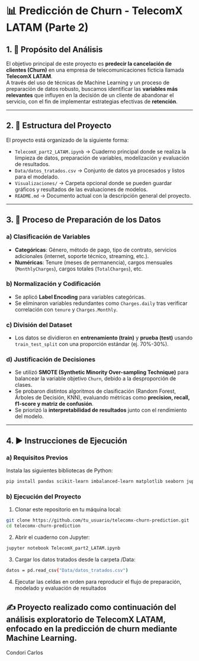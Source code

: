 # 📊 Predicción de Churn - TelecomX LATAM (Parte 2)

## 1. 📌 Propósito del Análisis
El objetivo principal de este proyecto es **predecir la cancelación de clientes (Churn)** en una empresa de telecomunicaciones ficticia llamada **TelecomX LATAM**.  
A través del uso de técnicas de Machine Learning y un proceso de preparación de datos robusto, buscamos identificar las **variables más relevantes** que influyen en la decisión de un cliente de abandonar el servicio, con el fin de implementar estrategias efectivas de **retención**.

---

## 2. 📂 Estructura del Proyecto
El proyecto está organizado de la siguiente forma:

- `TelecomX_part2_LATAM.ipynb` → Cuaderno principal donde se realiza la limpieza de datos, preparación de variables, modelización y evaluación de resultados.  
- `Data/datos_tratados.csv` → Conjunto de datos ya procesados y listos para el modelado.  
- `Visualizaciones/` → Carpeta opcional donde se pueden guardar gráficos y resultados de las evaluaciones de modelos.  
- `README.md` → Documento actual con la descripción general del proyecto.

---

## 3. 🔧 Proceso de Preparación de los Datos

### a) Clasificación de Variables
- **Categóricas**: Género, método de pago, tipo de contrato, servicios adicionales (internet, soporte técnico, streaming, etc.).  
- **Numéricas**: Tenure (meses de permanencia), cargos mensuales (`MonthlyCharges`), cargos totales (`TotalCharges`), etc.  

### b) Normalización y Codificación
- Se aplicó **Label Encoding** para variables categóricas.  
- Se eliminaron variables redundantes como `Charges.daily` tras verificar correlación con `tenure` y `Charges.Monthly`.  

### c) División del Dataset
- Los datos se dividieron en **entrenamiento (train)** y **prueba (test)** usando `train_test_split` con una proporción estándar (ej. 70%-30%).  

### d) Justificación de Decisiones
- Se utilizó **SMOTE (Synthetic Minority Over-sampling Technique)** para balancear la variable objetivo `Churn`, debido a la desproporción de clases.  
- Se probaron distintos algoritmos de clasificación (Random Forest, Árboles de Decisión, KNN), evaluando métricas como **precision, recall, f1-score y matriz de confusión**.  
- Se priorizó la **interpretabilidad de resultados** junto con el rendimiento del modelo.

---

## 4. ▶️ Instrucciones de Ejecución

### a) Requisitos Previos
Instala las siguientes bibliotecas de Python:

```bash
pip install pandas scikit-learn imbalanced-learn matplotlib seaborn jupyter
```
### b) Ejecución del Proyecto
1. Clonar este repositorio en tu máquina local:

```bash
git clone https://github.com/tu_usuario/telecomx-churn-prediction.git
cd telecomx-churn-prediction
```
2. Abrir el cuaderno con Jupyter:
```bash
jupyter notebook TelecomX_part2_LATAM.ipynb
```
3. Cargar los datos tratados desde la carpeta /Data:
```bash
datos = pd.read_csv("Data/datos_tratados.csv")
   ```
4. Ejecutar las celdas en orden para reproducir el flujo de preparación, modelado y evaluación de resultados
## ✍️ Proyecto realizado como continuación del análisis exploratorio de TelecomX LATAM, enfocado en la predicción de churn mediante Machine Learning.

Condori Carlos
